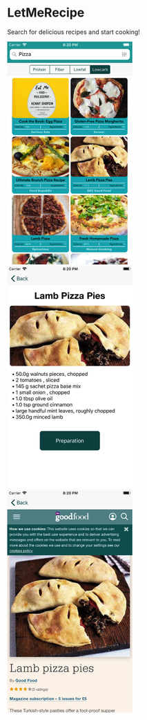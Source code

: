 # LetMeRecipe
Search for delicious recipes and start cooking!

<div>
  <img src="Screenshots/screen1.png" alt="Main page of Let Me Recipe App" width="290" height="515">
  <img src="Screenshots/screen2.png" alt="Recipe list page of Let Me Recipe App" width="290" height="515">
  <img src="Screenshots/screen3.png" alt="Recipe detail page of Let Me Recipe App" width="290" height="515">
</div>
